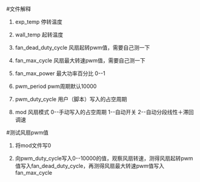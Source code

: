#文件解释
1. exp_temp 停转温度

2. wall_temp 起转温度

3. fan_dead_duty_cycle 风扇起转pwm值，需要自己测一下

4. fan_max_cycle 风扇最大转速pwm值，需要自己测一下

5. fan_max_power 最大功率百分比 0--1

6. pwm_period pwm周期默认10000

7. pwm_duty_cycle 用户（脚本）写入的占空周期

8. mod 风扇模式 0--手动写入的占空周期  1--自动开关  2--自动分段线性＋滞回调速

#测试风扇pwm值

1. 将mod文件写0

2. 向pwm_duty_cycle写入0--10000的值，观察风扇转速，测得风扇起转pwm值写入fan_dead_duty_cycle，再测得风扇最大转速pwm值写入fan_max_cycle
